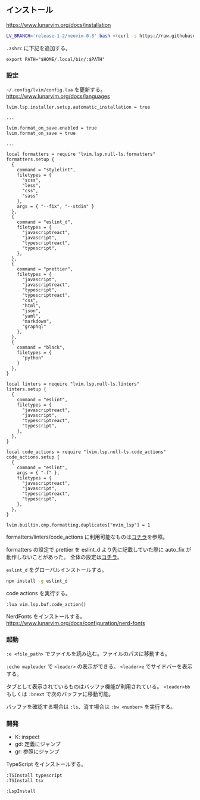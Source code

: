 ## インストール

https://www.lunarvim.org/docs/installation

```sh
LV_BRANCH='release-1.2/neovim-0.8' bash <(curl -s https://raw.githubusercontent.com/lunarvim/lunarvim/master/utils/installer/install.sh)
```

`.zshrc` に下記を追加する。

```
export PATH="$HOME/.local/bin/:$PATH"
```

### 設定

`~/.config/lvim/config.lua` を更新する。
https://www.lunarvim.org/docs/languages

```
lvim.lsp.installer.setup.automatic_installation = true

...

lvim.format_on_save.enabled = true
lvim.format_on_save = true

...

local formatters = require "lvim.lsp.null-ls.formatters"
formatters.setup {
  {
    command = "stylelint",
    filetypes = {
      "scss",
      "less",
      "css",
      "sass"
    },
    args = { "--fix", "--stdin" }
  },
  {
    command = "eslint_d",
    filetypes = {
      "javascriptreact",
      "javascript",
      "typescriptreact",
      "typescript",
    },
  },
  {
    command = "prettier",
    filetypes = {
      "javascript",
      "javascriptreact",
      "typescript",
      "typescriptreact",
      "css",
      "html",
      "json",
      "yaml",
      "markdown",
      "graphql"
    },
  },
  {
    command = "black",
    filetypes = {
      "python"
    }
  },
}

local linters = require "lvim.lsp.null-ls.linters"
linters.setup {
  {
    command = "eslint",
    filetypes = {
      "javascriptreact",
      "javascript",
      "typescriptreact",
      "typescript",
    },
  },
}

local code_actions = require "lvim.lsp.null-ls.code_actions"
code_actions.setup {
  {
    command = "eslint",
    args = { "-f" },
    filetypes = {
      "javascriptreact",
      "javascript",
      "typescriptreact",
      "typescript",
    },
  },
}

lvim.builtin.cmp.formatting.duplicates["nvim_lsp"] = 1
```
formatters/linters/code_actions に利用可能なものは[コチラ](https://github.com/jose-elias-alvarez/null-ls.nvim/blob/main/doc/BUILTINS.md#eslint-2)を参照。

formatters の設定で prettier を eslint_d より先に記載していた際に auto_fix が動作しないことがあった。
全体の設定は[コチラ](https://github.com/dhythm/config-public/blob/master/config.lua)。


`eslint_d` をグローバルインストールする。

```sh
npm install -g eslint_d
```

code actions を実行する。

```
:lua vim.lsp.buf.code_action()
```

NerdFonts をインストールする。
https://www.lunarvim.org/docs/configuration/nerd-fonts

### 起動

`:e <file_path>` でファイルを読み込む。ファイルのパスに移動する。

`:echo mapleader` で `<leader>` の表示ができる。
`<leader>e` でサイドバーを表示する。

タブとして表示されているものはバッファ機能が利用されている。
`<leader>bb` もしくは `:bnext` で次のバッファに移動可能。

バッファを確認する場合は `:ls`、消す場合は `:bw <number>` を実行する。

### 開発

- K: inspect
- gd: 定義にジャンプ
- gr: 参照にジャンプ

TypeScript をインストールする。

```
:TSInstall typescript
:TSInstall tsx
```

```
:LspInstall
```
